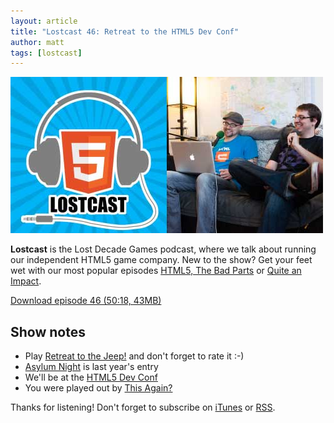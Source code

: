 ```yaml
---
layout: article
title: "Lostcast 46: Retreat to the HTML5 Dev Conf"
author: matt
tags: [lostcast]
---
```


<div class="full-frame">
	<img alt="Lostcast gamedev podcast" src="/media/images/lostcast/ldgTeam.jpg" width="500" height="250">
</div>

**Lostcast** is the Lost Decade Games podcast, where we talk about running our independent HTML5 game company. New to the show? Get your feet wet with our most popular episodes [HTML5, The Bad Parts](/lostcast-episode-7-html5-the-bad-parts/) or [Quite an Impact](/lostcast-episode-14-quite-an-impact/).

<a class="download-podcast" href="http://media.lostdecadegames.com/lostcast/lostcast_46.mp3">
	Download episode 46 (50:18, 43MB)
</a>

## Show notes

* Play [Retreat to the Jeep!](http://www.escapistmagazine.com/content/indie-speed-run/?game=250) and don't forget to rate it :-)
* [Asylum Night](http://asylumnight.lostdecadegames.com/) is last year's entry
* We'll be at the [HTML5 Dev Conf](http://html5devconf.com/)
* You were played out by [This Again?](http://joshuamorse.bandcamp.com/track/this-again)

Thanks for listening! Don't forget to subscribe on [iTunes](http://itunes.apple.com/us/podcast/lostcast/id481950724) or [RSS](/lostcast.xml).
